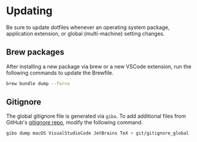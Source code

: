 # Updating

Be sure to update dotfiles whenever an operating system package, application extension, or global (multi-machine) setting changes.

## Brew packages

After installing a new package via brew or a new VSCode extension, run the following commands to update the Brewfile.

```bash
brew bundle dump --force
```

## Gitignore

The global gitignore file is generated via `gibo`. To add additional files from GitHub's [gitignore repo](https://github.com/github/gitignore), modify the following command.

```bash
gibo dump macOS VisualStudioCode JetBrains TeX > git/gitignore_global
```
